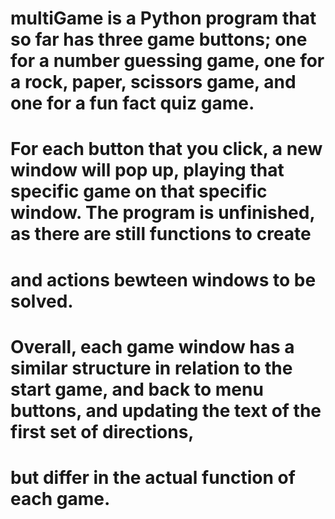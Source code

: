 # multiGame is a Python program that so far has three game buttons; one for a number guessing game, one for a rock, paper, scissors game, and one for a fun fact quiz game. 
# For each button that you click, a new window will pop up, playing that specific game on that specific window. The program is unfinished, as there are still functions to create 
# and actions bewteen windows to be solved. 
# Overall, each game window has a similar structure in relation to the start game, and back to menu buttons, and updating the text of the first set of directions,
# but differ in the actual function of each game.
